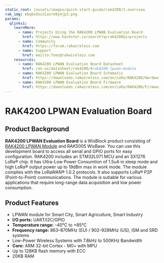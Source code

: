 ```yaml
---
static_root: /assets/images/quick-start-guide/rak4200/1.overview
rak_img: ebqbxdsu3iazrm9y4jp3.png
params:
  qlinks1:
    learnMore:
      - name: Projects Using the RAK4200 LPWAN Evaluation Board
        href: https://www.hackster.io/search?q=rak4200&i=projects
      - name: Community
        href: https://forum.rakwireless.com
      - name: Support
        href: mailto:fomi@rakwireless.com
    resources:
      - name: RAK4200 LPWAN Evaluation Board Datasheet
        href: /en-us/datasheet/rak4200/#rak4200-lpwan-module
      - name: RAK4200 LPWAN Evaluation Board Schematic
        href: https://downloads.rakwireless.com/en/LoRa/RAK4200/Hardware-Specification/RAK4200_EVB_Schematic.pdf
      - name: RAK4200 LPWAN Evaluation Board Firmware
        href: https://downloads.rakwireless.com/en/LoRa/RAK4200/Firmware/
---
```


# RAK4200 LPWAN Evaluation Board

<rk-img
  :src="`${$frontmatter.static_root}/ebqbxdsu3iazrm9y4jp3.png`"
  width="50%"
  figure-number="1"
  caption="RAK4200 LPWAN Evaluation Board"
/>

## Product Background

**RAK4200 LPWAN Evaluation Board** is a WisBlock product consisting of [RAK4200 LPWAN Module](https://store.rakwireless.com/products/rak4200-lora-module) and RAK5005 WisBase. You can use this development board to access all serial and GPIO ports for easy configuration. RAK4200 includes an STM32L071 MCU and an SX1276 LoRa® chip. It has Ultra-Low Power Consumtion of 1.5uA in sleep mode and high LoRa® output power up to 19dBm max in work mode. The module complies with the LoRaWAN® 1.0.2 protocols. It also supports LoRa® P2P (Point-to-Point) communications. The module is sutiable for various applications that require long-range data acquisition and low power consumption.

<rk-btn
  src="quick-start-guide.html"
  label="Set up Your RAK4200 LPWAN Evaluation Board"
/>

<rk-quick-links :params="$page.frontmatter.params.qlinks1" />

## Product Features

- LPWAN module for Smart City, Smart Agriculture, Smart Industry
- **I/O ports:** UART/I2C/GPIO
- **Temperature range:** -40°C to +85°C
- **Frequency range:** 863–870MHz (EU) / 902–928MHz (US), ISM and SRD systems
- Low-Power Wireless Systems with 7.8kHz to 500KHz Bandwidth
- **Core:** ARM 32-bit Cortex - M0+ with MPU
- Up to 128KB flash memory with ECC
- 20KB RAM
